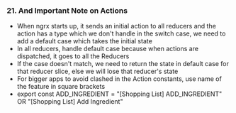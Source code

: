 ### 21. And Important Note on Actions

* When ngrx starts up, it sends an initial action to all reducers and the action has a type which we don't handle in the switch case, we need to add a default case which takes the initial state
* In all reducers, handle default case because when actions are dispatched, it goes to all the Reducers
* If the case doesn't match, we need to return the state in default case for that reducer slice, else we will lose that reducer's state
* For bigger apps to avoid clashed in the Action constants, use name of the feature in square brackets
* export const ADD_INGREDIENT = "[Shopping List] ADD_INGREDIENT" OR "[Shopping List] Add Ingredient"